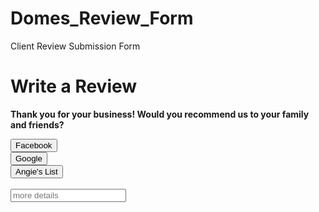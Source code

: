 # Domes_Review_Form
Client Review Submission Form
<html>
<head>
	<title>Write a Review</title>
</head>
  <main>
<body>
  <h1><strong>Write a Review</h1>
  <p>Thank you for your business! Would you recommend us to your family and friends?</p>
<a href="http://google.com" target="_blank">
<button>Facebook</button>
</a>
<br>
<a href="https://www.google.com/search?q=domesav&rlz=1C1JZAP_enUS780US780&oq=domesav&aqs=chrome..69i57j69i60l3j0l2.9342j0j8&sourceid=chrome&ie=UTF-8#lrd=0x89baa5e657185581:0xe860e171d4dcaded,3,,,">
<button>Google</button>
</a>
<br>
<button type="submit" form="form1" value="Submit">Angie's List</button>
<br>
    <br>
<input type="text" placeholder="more details">
</form>
